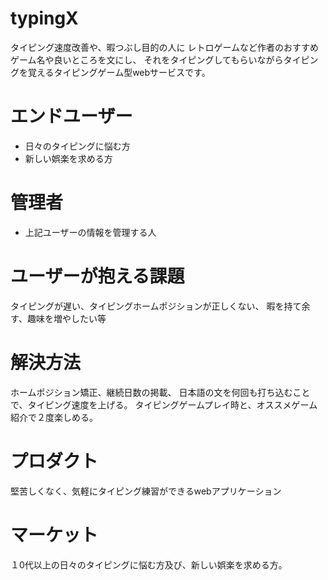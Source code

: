 # typingX

タイピング速度改善や、暇つぶし目的の人に
レトロゲームなど作者のおすすめゲーム名や良いところを文にし、
それをタイピングしてもらいながらタイピングを覚えるタイピングゲーム型webサービスです。

# エンドユーザー

* 日々のタイピングに悩む方
* 新しい娯楽を求める方

# 管理者

* 上記ユーザーの情報を管理する人
# ユーザーが抱える課題
タイピングが遅い、タイピングホームポジションが正しくない、
暇を持て余す、趣味を増やしたい等

# 解決方法
ホームポジション矯正、継続日数の掲載、
日本語の文を何回も打ち込むことで、タイピング速度を上げる。
タイピングゲームプレイ時と、オススメゲーム紹介で２度楽しめる。

# プロダクト
堅苦しくなく、気軽にタイピング練習ができるwebアプリケーション

# マーケット

１0代以上の日々のタイピングに悩む方及び、新しい娯楽を求める方。
